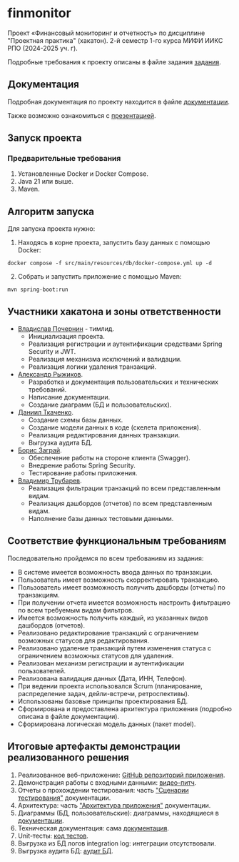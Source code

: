 # finmonitor
Проект «Финансовый мониторинг и отчетность» по дисциплине "Проектная практика" (хакатон). 2-й семестр 1-го курса МИФИ ИИКС РПО (2024-2025 уч. г).

Подробные требования к проекту описаны в файле задания [задания](/documentation/task.md).

## Документация

Подробная документация по проекту находится в файле [документации](/documentation/documentation%20mephi%20fin_project.md).

Также возможно ознакомиться с [презентацией](/documentation/Хакатон%20презентация%20команды%20№1%20(GlobusIT).pdf).

## Запуск проекта

### Предварительные требования

1. Установленные Docker и Docker Compose.
2. Java 21 или выше.
3. Maven.

## Алгоритм запуска

Для запуска проекта нужно:

1. Находясь в корне проекта, запустить базу данных с помощью Docker:

```shell
docker compose -f src/main/resources/db/docker-compose.yml up -d  
```

2. Собрать и запустить приложение с помощью Maven:

```shell
mvn spring-boot:run
```

## Участники хакатона и зоны ответственности

- [Владислав Почернин](https://github.com/vspochernin) - тимлид.
  - Инициализация проекта.
  - Реализация регистрации и аутентификации средствами Spring Security и JWT.
  - Реализация механизма исключений и валидации.
  - Реализация логики удаления транзакций.
- [Александр Рыжиков](https://github.com/striff2001).
  - Разработка и документация пользовательских и технических требований.
  - Написание документации.
  - Создание диаграмм (БД и пользовательских).
- [Даниил Ткаченко](https://github.com/Daniil1380).
  - Создание схемы базы данных.
  - Создание модели данных в коде (скелета приложения).
  - Реализация редактирования данных транзакции.
  - Выгрузка аудита БД.
- [Борис Заграй](https://github.com/zagbor).
  - Обеспечение работы на стороне клиента (Swagger).
  - Внедрение работы Spring Security.
  - Тестирование работы приложения.
- [Владимир Трубарев](https://github.com/JavaBruse).
  - Реализация фильтрации транзакций по всем представленным видам.
  - Реализация дашбордов (отчетов) по всем представленным видам.
  - Наполнение базы данных тестовыми данными.

## Соответствие функциональным требованиям

Последовательно пройдемся по всем требованиям из задания:

- В системе имеется возможность ввода данных по транзакции.
- Пользователь имеет возможность скорректировать транзакцию.
- Пользователь имеет возможность получить дашборды (отчеты) по транзакциям.
- При получении отчета имеется возможность настроить фильтрацию по всем требуемым видам фильтров.
- Имеется возможность получить каждый, из указанных видов дашбордов (отчетов).
- Реализовано редактирование транзакций с ограничением возможных статусов для редактирования.
- Реализовано удаление транзакций путем изменения статуса с ограничением возможных статусов для удаления.
- Реализован механизм регистрации и аутентификации пользователей.
- Реализована валидация данных (Дата, ИНН, Телефон).
- При ведении проекта использовался Scrum (планирование, распределение задач, дейли-встречи, ретроспективы).
- Использованы базовые принципы проектирования БД.
- Сформирована и предоставлена архитектура приложения (подробно описана в файле документации).
- Сформирована логическая модель данных (пакет model).

## Итоговые артефакты демонстрации реализованного решения

1. Реализованное веб-приложение: [GitHub репозиторий приложения](https://github.com/vspochernin/finmonitor).
2. Демонстрация работы с входными данными: [видео-питч](https://drive.google.com/file/d/1RPB29l0nT5EWAWb5TTSYw3uF4k2-Agnu/view?usp=sharing).
3. Отчеты о прохождении тестирования: часть ["Сценарии тестирования"](/documentation/documentation%20mephi%20fin_project.md#сценарии-тестирования) документации.
4. Архитектура: часть ["Архитектура приложения"](/documentation/documentation%20mephi%20fin_project.md#архитектура-приложения) документации.
5. Диаграммы (БД, пользовательские): диаграммы, находящиеся в [документации](/documentation/documentation%20mephi%20fin_project.md).
6. Техническая документация: сама [документация](/documentation/documentation%20mephi%20fin_project.md).
7. Unit-тесты: [код тестов](/src/test/java/ru/hackathon/finmonitor).
8. Выгрузка из БД логов integration log: интеграции отсутствовали.
9. Выгрузка аудита БД: [аудит БД](/documentation/Аудит%20БД.pdf).